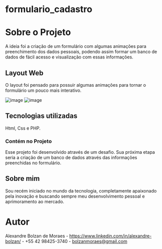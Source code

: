# formulario_cadastro

# Sobre o Projeto

A ideia foi a criação de um formulário com algumas animações para preenchimento dos dados pessoais, podendo assim formar um banco de dados de fácil acesso e visualização com essas informações.

## Layout Web

O layout foi pensado para possuir algumas animações para tornar o formulário um pouco mais interativo.

![image](https://user-images.githubusercontent.com/95894803/145578202-d95d123d-82e4-4b68-a420-e1ff43482f37.png)
![image](https://user-images.githubusercontent.com/95894803/145578294-f91fa1bf-c68d-458a-9685-22a52207db04.png)
## Tecnologias utilizadas

Html, Css e PHP.

### Contém no Projeto

Esse projeto foi desenvolvido através de um desafio.
Sua próxima etapa seria a criação de um banco de dados através das informações preenchidas no formulário.

## Sobre mim

Sou recém iniciado no mundo da tecnologia, completamente apaixonado pela inovação e buscando sempre meu desenvolvimento pessoal e aprimoramento ao mercado.

# Autor

Alexandre Bolzan de Moraes - 
https://www.linkedin.com/in/alexandre-bolzan/ - 
+55 42 98425-3740 - 
bolzanmoraes@gmail.com
